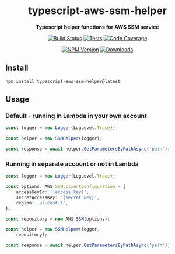 <h1 align="center">typescript-aws-ssm-helper</h1>

<div align="center">
    
<b>Typescript helper functions for AWS SSM service</b>
    
[![Build Status](https://dev.azure.com/kbrashears5/github/_apis/build/status/kbrashears5.typescript-aws-ssm-helper?branchName=master)](https://dev.azure.com/kbrashears5/github/_build/latest?definitionId=18&branchName=master)
[![Tests](https://img.shields.io/azure-devops/tests/kbrashears5/github/18)](https://img.shields.io/azure-devops/tests/kbrashears5/github/18)
[![Code Coverage](https://img.shields.io/azure-devops/coverage/kbrashears5/github/18)](https://img.shields.io/azure-devops/coverage/kbrashears5/github/18)

[![NPM Version](https://img.shields.io/npm/v/typescript-aws-ssm-helper)](https://img.shields.io/npm/v/typescript-aws-ssm-helper)
[![Downloads](https://img.shields.io/npm/dt/typescript-aws-ssm-helper)](https://img.shields.io/npm/dt/typescript-aws-ssm-helper)
</div>

## Install
```
npm install typescript-aws-ssm-helper@latest
```

## Usage
### Default - running in Lambda in your own account
```typescript
const logger = new Logger(LogLevel.Trace);

const helper = new SSMHelper(logger);

const response = await helper.GetParametersByPathAsync('path');
```

### Running in separate account or not in Lambda
```typescript
const logger = new Logger(LogLevel.Trace);

const options: AWS.SSM.ClientConfiguration = {
    accessKeyId: '{access_key}',
    secretAccessKey: '{secret_key}',
    region: 'us-east-1',
};

const repository = new AWS.SSM(options);

const helper = new SSMHelper(logger,
    repository);

const response = await helper.GetParametersByPathAsync('path');
```